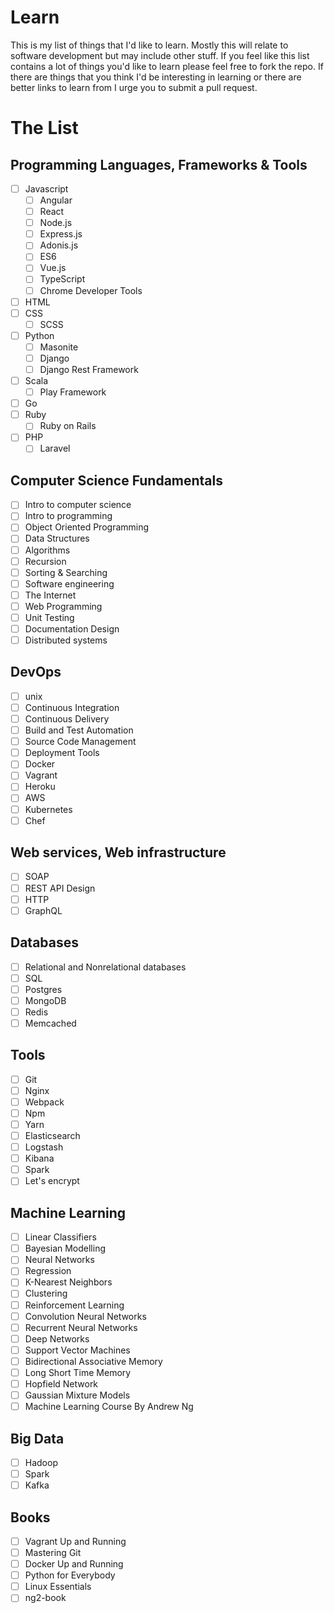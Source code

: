 # Learn
This is my list of things that I'd like to learn. Mostly this will relate to software development but may include other stuff. If you feel like this list contains a lot of things you'd like to learn please feel free to fork the repo. If there are things that you think I'd be interesting in learning or there are better links to learn from I urge you to submit a pull request.

# The List

## Programming Languages, Frameworks & Tools

- [ ] Javascript
  - [ ] Angular
  - [ ] React
  - [ ] Node.js
  - [ ] Express.js
  - [ ] Adonis.js
  - [ ] ES6
  - [ ] Vue.js
  - [ ] TypeScript
  - [ ] Chrome Developer Tools
- [ ] HTML
- [ ] CSS
  - [ ] SCSS
- [ ] Python
  - [ ] Masonite
  - [ ] Django
  - [ ] Django Rest Framework
- [ ] Scala
  - [ ] Play Framework
- [ ] Go
- [ ] Ruby
  - [ ] Ruby on Rails
- [ ] PHP
  - [ ] Laravel

## Computer Science Fundamentals

- [ ] Intro to computer science
- [ ] Intro to programming
- [ ] Object Oriented Programming
- [ ] Data Structures
- [ ] Algorithms
- [ ] Recursion
- [ ] Sorting & Searching
- [ ] Software engineering
- [ ] The Internet
- [ ] Web Programming
- [ ] Unit Testing
- [ ] Documentation Design
- [ ] Distributed systems

## DevOps

- [ ] unix
- [ ] Continuous Integration
- [ ] Continuous Delivery
- [ ] Build and Test Automation
- [ ] Source Code Management
- [ ] Deployment Tools
- [ ] Docker
- [ ] Vagrant
- [ ] Heroku
- [ ] AWS
- [ ] Kubernetes
- [ ] Chef

## Web services, Web infrastructure

- [ ] SOAP
- [ ] REST API Design
- [ ] HTTP
- [ ] GraphQL

## Databases

- [ ] Relational and Nonrelational databases
- [ ] SQL 
- [ ] Postgres
- [ ] MongoDB
- [ ] Redis
- [ ] Memcached

## Tools

- [ ] Git
- [ ] Nginx
- [ ] Webpack
- [ ] Npm
- [ ] Yarn
- [ ] Elasticsearch
- [ ] Logstash
- [ ] Kibana
- [ ] Spark
- [ ] Let's encrypt

## Machine Learning

- [ ] Linear Classifiers
- [ ] Bayesian Modelling
- [ ] Neural Networks
- [ ] Regression
- [ ] K-Nearest Neighbors
- [ ] Clustering
- [ ] Reinforcement Learning
- [ ] Convolution Neural Networks
- [ ] Recurrent Neural Networks
- [ ] Deep Networks
- [ ] Support Vector Machines
- [ ] Bidirectional Associative Memory
- [ ] Long Short Time Memory
- [ ] Hopfield Network
- [ ] Gaussian Mixture Models
- [ ] Machine Learning Course By Andrew Ng

## Big Data

- [ ] Hadoop
- [ ] Spark
- [ ] Kafka

## Books

- [ ] Vagrant Up and Running
- [ ] Mastering Git
- [ ] Docker Up and Running
- [ ] Python for Everybody
- [ ] Linux Essentials
- [ ] ng2-book
